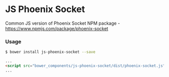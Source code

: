# JS Phoenix Socket

Common JS version of Phoenix Socket NPM package - https://www.npmjs.com/package/phoenix-socket

### Usage

```bash
$ bower install js-phoenix-socket --save 
```

```html
...
<script src="bower_components/js-phoenix-socket/dist/phoenix-socket.js"></script>
...
```
